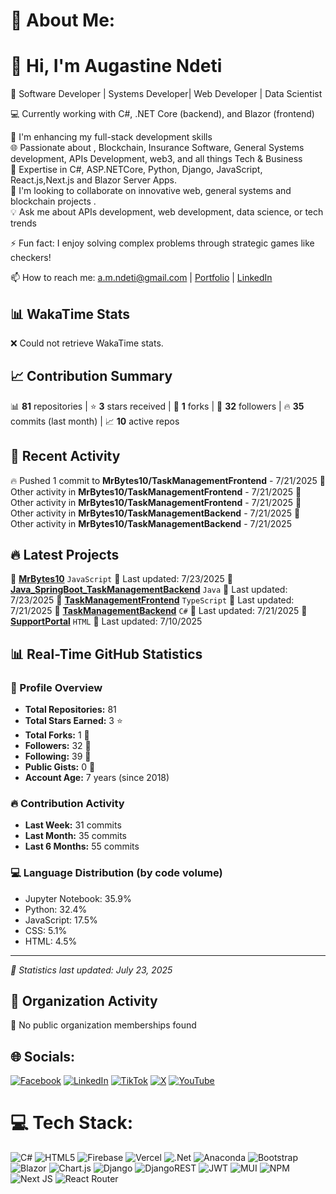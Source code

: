 # 💫 About Me:
# 👋 Hi, I'm Augastine Ndeti

🚀 Software Developer | Systems Developer| Web Developer | Data Scientist

💻 Currently working with C#, .NET Core (backend), and Blazor (frontend)

🔭 I'm enhancing my full-stack development skills <br>
🌐 Passionate about , Blockchain, Insurance Software, General Systems development, APIs Development, web3, and all things Tech & Business  <br>
🌱 Expertise in C#, ASP.NETCore, Python, Django, JavaScript, React.js,Next.js and Blazor Server Apps. <br>
👯 I'm looking to collaborate on innovative web, general systems and blockchain projects .<br>
💡 Ask me about APIs development, web development, data science, or tech trends <br>

⚡ Fun fact: I enjoy solving complex problems through strategic games like checkers!

📫 How to reach me: a.m.ndeti@gmail.com | [Portfolio](https://mulutx.co.ke) | [LinkedIn](https://www.linkedin.com/in/augastine-ndeti-290230175)
<!-- Add this new section to your README.md file -->

<!-- Add this new section to your README.md file -->

## 📊 WakaTime Stats
<!-- WAKATIME_STATS:START -->
❌ Could not retrieve WakaTime stats.
<!-- WAKATIME_STATS:END -->

## 📈 Contribution Summary
<!-- CONTRIBUTION_SUMMARY:START -->
📊 **81** repositories | ⭐ **3** stars received | 🍴 **1** forks | 👥 **32** followers | 🔥 **35** commits (last month) | 📈 **10** active repos
<!-- CONTRIBUTION_SUMMARY:END -->

## 🚀 Recent Activity
<!-- GITHUB_ACTIVITY:START -->
🔥 Pushed 1 commit to **MrBytes10/TaskManagementFrontend** - 7/21/2025
📝 Other activity in **MrBytes10/TaskManagementFrontend** - 7/21/2025
📝 Other activity in **MrBytes10/TaskManagementFrontend** - 7/21/2025
📝 Other activity in **MrBytes10/TaskManagementBackend** - 7/21/2025
📝 Other activity in **MrBytes10/TaskManagementBackend** - 7/21/2025
<!-- GITHUB_ACTIVITY:END -->

## 🔥 Latest Projects
<!-- LATEST_PROJECTS:START -->
🚀 **[MrBytes10](https://github.com/MrBytes10/MrBytes10)** `JavaScript` 
   📅 Last updated: 7/23/2025
🚀 **[Java_SpringBoot_TaskManagementBackend](https://github.com/MrBytes10/Java_SpringBoot_TaskManagementBackend)** `Java` 
   📅 Last updated: 7/23/2025
🚀 **[TaskManagementFrontend](https://github.com/MrBytes10/TaskManagementFrontend)** `TypeScript` 
   📅 Last updated: 7/21/2025
🚀 **[TaskManagementBackend](https://github.com/MrBytes10/TaskManagementBackend)** `C#` 
   📅 Last updated: 7/21/2025
🚀 **[SupportPortal](https://github.com/MrBytes10/SupportPortal)** `HTML` 
   📅 Last updated: 7/10/2025
<!-- LATEST_PROJECTS:END -->

<!-- REALTIME_STATS:START -->

## 📊 Real-Time GitHub Statistics
### 🎯 Profile Overview
- **Total Repositories:** 81
- **Total Stars Earned:** 3 ⭐
- **Total Forks:** 1 🍴
- **Followers:** 32 👥
- **Following:** 39 👥
- **Public Gists:** 0 📝
- **Account Age:** 7 years (since 2018)
### 🔥 Contribution Activity
- **Last Week:** 31 commits
- **Last Month:** 35 commits
- **Last 6 Months:** 55 commits
### 💻 Language Distribution (by code volume)
- Jupyter Notebook: 35.9%
- Python: 32.4%
- JavaScript: 17.5%
- CSS: 5.1%
- HTML: 4.5%
---
*📅 Statistics last updated: July 23, 2025*
<!-- REALTIME_STATS:END -->

## 🏢 Organization Activity
<!-- ORG_ACTIVITY:START -->
🏢 No public organization memberships found
<!-- ORG_ACTIVITY:END -->

## 🌐 Socials:
[![Facebook](https://img.shields.io/badge/Facebook-%231877F2.svg?logo=Facebook&logoColor=white)](https://facebook.com/mulu-tx) [![LinkedIn](https://img.shields.io/badge/LinkedIn-%230077B5.svg?logo=linkedin&logoColor=white)](https://linkedin.com/in/augastine-ndeti-290230175) [![TikTok](https://img.shields.io/badge/TikTok-%23000000.svg?logo=TikTok&logoColor=white)](https://tiktok.com/@mulu_tx) [![X](https://img.shields.io/badge/X-black.svg?logo=X&logoColor=white)](https://x.com/mulu_tx) [![YouTube](https://img.shields.io/badge/YouTube-%23FF0000.svg?logo=YouTube&logoColor=white)](https://youtube.com/@mulu_tx)

# 💻 Tech Stack:
![C#](https://img.shields.io/badge/c%23-%23239120.svg?style=for-the-badge&logo=csharp&logoColor=white) ![HTML5](https://img.shields.io/badge/html5-%23E34F26.svg?style=for-the-badge&logo=html5&logoColor=white) ![Firebase](https://img.shields.io/badge/firebase-%23039BE5.svg?style=for-the-badge&logo=firebase) ![Vercel](https://img.shields.io/badge/vercel-%23000000.svg?style=for-the-badge&logo=vercel&logoColor=white) ![.Net](https://img.shields.io/badge/.NET-5C2D91?style=for-the-badge&logo=.net&logoColor=white) ![Anaconda](https://img.shields.io/badge/Anaconda-%2344A833.svg?style=for-the-badge&logo=anaconda&logoColor=white) ![Bootstrap](https://img.shields.io/badge/bootstrap-%238511FA.svg?style=for-the-badge&logo=bootstrap&logoColor=white) ![Blazor](https://img.shields.io/badge/blazor-%235C2D91.svg?style=for-the-badge&logo=blazor&logoColor=white) ![Chart.js](https://img.shields.io/badge/chart.js-F5788D.svg?style=for-the-badge&logo=chart.js&logoColor=white) ![Django](https://img.shields.io/badge/django-%23092E20.svg?style=for-the-badge&logo=django&logoColor=white) ![DjangoREST](https://img.shields.io/badge/DJANGO-REST-ff1709?style=for-the-badge&logo=django&logoColor=white&color=ff1709&labelColor=gray) ![JWT](https://img.shields.io/badge/JWT-black?style=for-the-badge&logo=JSON%20web%20tokens) ![MUI](https://img.shields.io/badge/MUI-%230081CB.svg?style=for-the-badge&logo=mui&logoColor=white) ![NPM](https://img.shields.io/badge/NPM-%23CB3837.svg?style=for-the-badge&logo=npm&logoColor=white) ![Next JS](https://img.shields.io/badge/Next-black?style=for-the-badge&logo=next.js&logoColor=white) ![React Router](https://img.shields.io/badge/React_Router-CA4245?style=for-the-badge&logo=react-router&logoColor=white)
